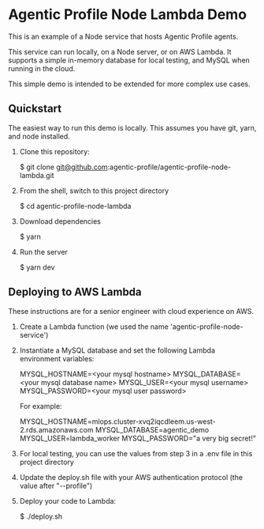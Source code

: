 # Agentic Profile Node Lambda Demo

This is an example of a Node service that hosts Agentic Profile agents.

This service can run locally, on a Node server, or on AWS Lambda.  It supports a simple in-memory database for local testing, and MySQL when running in the cloud.

This simple demo is intended to be extended for more complex use cases.


## Quickstart

The easiest way to run this demo is locally.  This assumes you have git, yarn, and node installed.

1. Clone this repository: 

	$ git clone git@github.com:agentic-profile/agentic-profile-node-lambda.git

2. From the shell, switch to this project directory

	$ cd agentic-profile-node-lambda

3. Download dependencies

	$ yarn

4. Run the server

	$ yarn dev


## Deploying to AWS Lambda

These instructions are for a senior engineer with cloud experience on AWS.

1. Create a Lambda function (we used the name 'agentic-profile-node-service')
2. Instantiate a MySQL database and set the following Lambda environment variables:

	MYSQL_HOSTNAME=&lt;your mysql hostname&gt;
	MYSQL_DATABASE=&lt;your mysql database name&gt;
	MYSQL_USER=&lt;your mysql username&gt;
	MYSQL_PASSWORD=&lt;your mysql user password&gt;

	For example:

	MYSQL_HOSTNAME=mlops.cluster-xvq2iqcdleem.us-west-2.rds.amazonaws.com
	MYSQL_DATABASE=agentic_demo
	MYSQL_USER=lambda_worker
	MYSQL_PASSWORD="a very big secret!"

3. For local testing, you can use the values from step 3 in a .env file in this project directory
4. Update the deploy.sh file with your AWS authentication protocol (the value after "--profile")
5. Deploy your code to Lambda:

	$ ./deploy.sh

